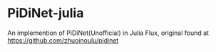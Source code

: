 # PiDiNet-julia

An implemention of PiDiNet(Unofficial) in Julia Flux, original found at https://github.com/zhuoinoulu/pidinet
